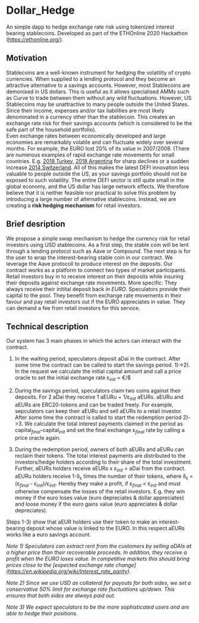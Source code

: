 # Dollar_Hedge
An simple dapp to hedge exchange rate risk using tokenized interest bearing stablecoins. Developed as part of the ETHOnline 2020 Hackathon (https://ethonline.org/).

## Motivation
Stablecoins are a well-known instrument for hedging the volatility of crypto currencies. When  supplied to a lending protocol and they become an attractive alternative to a savings accounts. However, most Stablecoins are demonised in US dollars. This is useful as it allows specialised AMMs such as Curve to trade between them without any wild fluctuations. 
However, US Stablecoins may be unattractive to many people outside the United States. Since their income, expenses and/or tax liabilities are most likely denominated in a currency other than the stablecoin. This creates an exchange rate risk for their savings accounts (which is considered to be the safe part of the household portfolio).  
Even exchange rates between economically developed and large economies are remarkably volatile and can fluctuate widely over several months. For example, the EURO  lost 20% of its value in 2007/2008.
(There are numerous examples of rapid exchange rate movements for small countries. E.g. [2018 Turkey](https://en.wikipedia.org/wiki/Turkish_currency_and_debt_crisis,_2018), 
[2018 Argentina](https://en.wikipedia.org/wiki/2018_Argentine_monetary_crisis) for sharp declines or a sudden increase 
[2014 Switzerland](https://en.wikipedia.org/wiki/Swiss_franc). All of this makes the latest DEFI innovation less valuable to people outside the US, as your savings portfolio should not be exposed to such volatility.
The entire DEFI sector is still quite small in the global economy, and the US dollar has large network effects. We therefore believe that it is neither feasible nor practical to solve this problem by introducing a large number of alternative stablecoins. Instead, we are creating a **risk hedging mechanism** for retail investors.

## Brief desription
We propose a simple swap mechanism to hedge the currency risk for retail investors using USD stablecoins. 
As a first step, the stable coin will be lent through a lending protocol such as Aave or Compound. 
The next step is for the user to wrap the interest-bearing stable coin in our contract. We leverage the Aave protocoll to produce interest on the deposits.
Our contract works as a platform to connect two types of market participants. Retail investors buy in to receive interest on their deposits while insuring their deposits against exchange rate movements. More specific: They always receive their initital deposit back *in EURO*. Speculators provide their capital to the pool. They benefit from exchange rate movements in their favour and pay retail investors out if the EURO appreciates in value. They can demand a fee from retail investors for this service. 

## Technical description
Our system has 3 main phases in which the actors can interact with the contract. 
1) In the waiting period, speculators deposit aDai in the contract. 
After some time the contract can be called to start the savings period. 
1)->2). In the request we calculate the initial capital amount and call a price oracle to set the initial exchange rate 
&epsilon;<sub>*init*</sub> = &euro;/&#36; 

2) During the savings period, speculators claim two coins against their deposits. For 2 aDai they receive 1 aEURu + 1/&epsilon;<sub>*init*</sub> aEURs. aEURu and aEURs are ERC20-tokens and can be traded freely. For example, sepculators can keep their aEURu and sell aEURs to a retail investor.
After some time the contract is called to start the redemption period 2)->3. We calculate the total interest payments claimed in the period as capital<sub>*final*</sub>-capital<sub>*init*</sub> and set the final exchange &epsilon;<sub>*final*</sub> rate by calling a price oracle again.

3) During the redemption period, owners of both aEURs and aEURu can reclaim their tokens. The total interest payments are distributed to the investors/hedge holders according to their share of the total investment. Further, aEURs holders receive aEURs x &epsilon;<sub>*init*</sub> = aDai from the contract. aEURu holders receive 1-&delta;<sub>&epsilon;</sub> times the number of their tokens, where &delta;<sub>&epsilon;</sub> = (&epsilon;<sub>*final*</sub> - &epsilon;<sub>*init*</sub>)/&epsilon;<sub>*init*</sub>. Hereby they make a profit, if &epsilon;<sub>*final*</sub> < &epsilon;<sub>*init*</sub> and  must otherwise compensate the losses of the retail investors. E.g. they win money if the euro loses value (euro depreciates & dollar appreciates) and loose money if the euro gains value (euro appreciates & dollar depreciates). 

Steps 1-3) show that aEUR holders use their token to make an interest-bearing deposit whose value is linked to the EURO. 
In this respect aEURs works like a euro savings account.

*Note 1) Speculators can extract rent from the customers by selling aDAIs at a higher price than their recoverable proceeds. In addition, they receive a profit when the EURO loses value. In competitive markets this should bring prices close to the [expected exchange rate change] (https://en.wikipedia.org/wiki/Interest_rate_parity).*

*Note 2) Since we use USD as collateral for payouts for both sides, we set a conservative 50% limit for exchange rate fluctuations up/down.
This ensures that both sides are always paid out.*

*Note 3) We expect speculators to be the more sophisticated users and are able to hedge their positions.*
